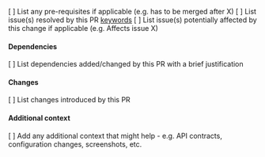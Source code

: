 [ ] List any pre-requisites if applicable (e.g. has to be merged after X)
[ ] List issue(s) resolved by this PR [keywords](https://docs.github.com/en/issues/tracking-your-work-with-issues/linking-a-pull-request-to-an-issue)
[ ] List issue(s) potentially affected by this change if applicable (e.g. Affects issue X)

#### Dependencies
[ ] List dependencies added/changed by this PR with a brief justification

#### Changes
[ ] List changes introduced by this PR

#### Additional context
[ ] Add any additional context that might help - e.g. API contracts, configuration changes, screenshots, etc.